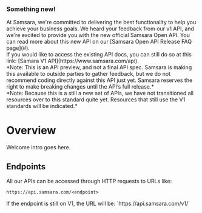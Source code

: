 <n class="info">
<h3>Something new!</h3>
<div>
At Samsara, we're committed to delivering the best functionality to help you achieve your business goals. We heard your feedback from our v1 API, and we're excited to provide you with the new official Samsara Open API. You can read more about this new API on our [Samsara Open API Release FAQ page](#).</div>
<div>
If you would like to access the existing API docs, you can still do so at this link: [Samara V1 API](https://www.samsara.com/api).</div>
<div>
*Note: This is an API preview, and not a final API spec. Samsara is making this available to outside parties to gather feedback, but we do not recommend coding directly against this API just yet. Samsara reserves the right to make breaking changes until the API’s full release.*</div>
<div>
*Note: Because this is a still a new set of APIs, we have not transitioned all resources over to this standard quite yet. Resources that still use the V1 standards will be indicated.*
</div>
</n>

# Overview

Welcome intro goes here.

## Endpoints

All our APIs can be accessed through HTTP requests to URLs like:

```
https://api.samsara.com/<endpoint>
```

<n class="warning">
<div>
If the endpoint is still on V1, the URL will be: `https://api.samsara.com/v1/<endpoint>`
</div>
</n>

